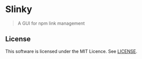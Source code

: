 # Slinky
> A GUI for npm link management


## License

This software is licensed under the MIT Licence. See [LICENSE](LICENSE).
